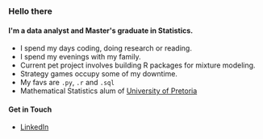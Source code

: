 ### Hello there

<!--
**divan-gouws/divan-gouws** is a ✨ _special_ ✨ repository because its `README.md` (this file) appears on your GitHub profile.

Here are some ideas to get you started:

- 🔭 I’m currently working on ...
- 🌱 I’m currently learning ...
- 👯 I’m looking to collaborate on ...
- 🤔 I’m looking for help with ...
- 💬 Ask me about ...
- 📫 How to reach me: ...
- 😄 Pronouns: ...
- ⚡ Fun fact: ...
-->

#### I'm a data analyst and Master's graduate in Statistics.

- I spend my days coding, doing research or reading.
- I spend my evenings with my family.
- Current pet project involves building R packages for mixture modeling.
- Strategy games occupy some of my downtime.
- My favs are `.py`, `.r` and `.sql`
- Mathematical Statistics alum of [University of Pretoria](https://www.up.ac.za/)

#### Get in Touch

- [LinkedIn](https://www.linkedin.com/in/divan-gouws/)
